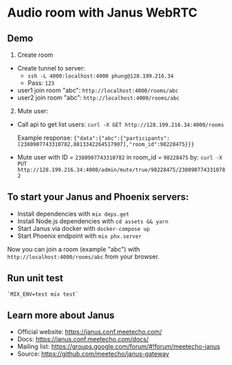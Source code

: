 # Audio room with Janus WebRTC

## Demo

1. Create room
- Create tunnel to server:
    + `ssh -L 4000:localhost:4000 phung@128.199.216.34`
    + Pass: `123`
- user1 join room "abc":
    `http://localhost:4000/rooms/abc`
- user2 join room "abc":
    `http://localhost:4000/rooms/abc`

2. Mute user:
- Call api to get list users: 
    `curl -X GET http://128.199.216.34:4000/rooms`

    Example response:
    `{"data":{"abc":{"participants":[2380907743310782,8813342264517907],"room_id":98228475}}}`

- Mute user with ID = `2380907743310782` in room_id = `98228475` by: 
    `curl -X PUT http://128.199.216.34:4000/admin/mute/true/98228475/2380907743310782`

## To start your Janus and Phoenix servers:

- Install dependencies with `mix deps.get`
- Install Node.js dependencies with `cd assets && yarn`
- Start Janus via docker with `docker-compose up`
- Start Phoenix endpoint with `mix phx.server`

Now you can join a room (example "abc") with `http://localhost:4000/rooms/abc` from your browser.

## Run unit test

    `MIX_ENV=test mix test`

## Learn more about Janus

- Official website: https://janus.conf.meetecho.com/
- Docs: https://janus.conf.meetecho.com/docs/
- Mailing list: https://groups.google.com/forum/#!forum/meetecho-janus
- Source: https://github.com/meetecho/janus-gateway